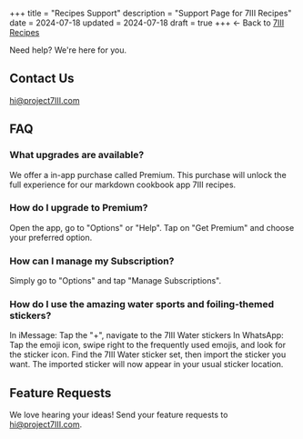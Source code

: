 +++
title = "Recipes Support"
description = "Support Page for 7III Recipes"
date = 2024-07-18
updated = 2024-07-18
draft = true
+++
← Back to [7III Recipes](/recipes)  

Need help? We're here for you.

## Contact Us
[hi@project7III.com](mailto:hi@project7III.com)

## FAQ

### What upgrades are available?
We offer a in-app purchase called Premium. This purchase will unlock the full experience for our markdown cookbook app 7III recipes.

### How do I upgrade to Premium?
Open the app, go to "Options" or "Help". Tap on "Get Premium" and choose your preferred option.

### How can I manage my Subscription?
Simply go to "Options" and tap "Manage Subscriptions".

### How do I use the amazing water sports and foiling-themed stickers?
In iMessage: Tap the "+", navigate to the 7III Water stickers
In WhatsApp: Tap the emoji icon, swipe right to the frequently used emojis, and look for the sticker icon. Find the 7III Water sticker set, then import the sticker you want. The imported sticker will now appear in your usual sticker location.

## Feature Requests
We love hearing your ideas! Send your feature requests to [hi@project7III.com](mailto:hi@project7III.com).